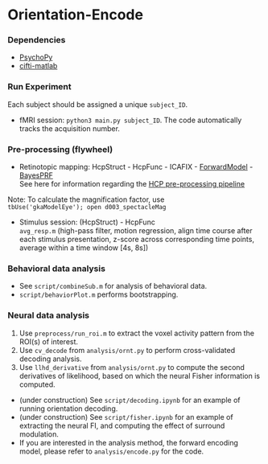 # Orientation-Encode

### Dependencies
- [PsychoPy](https://www.psychopy.org/)
- [cifti-matlab](https://github.com/Washington-University/cifti-matlab)

### Run Experiment
Each subject should be assigned a unique `subject_ID`.
- fMRI session: `python3 main.py subject_ID`.
The code automatically tracks the acquisition number.

### Pre-processing (flywheel)
- Retinotopic mapping: HcpStruct - HcpFunc - ICAFIX - [ForwardModel](https://github.com/gkaguirrelab/forwardModel) - [BayesPRF](https://elifesciences.org/articles/40224)  
See here for information regarding the [HCP pre-processing pipeline](https://github.com/Washington-University/HCPpipelines)  

Note: To calculate the magnification factor, use   
`tbUse('gkaModelEye');
open d003_spectacleMag`

- Stimulus session: (HcpStruct) - HcpFunc  
  `avg_resp.m` (high-pass filter, motion regression, align time course after each stimulus presentation, z-score across corresponding time points, average within a time window [4s, 8s]) 

### Behavioral data analysis
- See `script/combineSub.m` for analysis of behavioral data. 
- `script/behaviorPlot.m` performs bootstrapping.

### Neural data analysis 
1. Use `preprocess/run_roi.m` to extract the voxel activity pattern from the ROI(s) of interest.
2. Use `cv_decode` from `analysis/ornt.py` to perform cross-validated decoding analysis.
3. Use `llhd_derivative` from `analysis/ornt.py` to compute the second derivatives of likelihood, based on which the neural Fisher information is computed. 

- (under construction) See `script/decoding.ipynb` for an example of running orientation decoding.
- (under construction) See `script/fisher.ipynb` for an example of extracting the neural FI, and computing the effect of surround modulation.
- If you are interested in the analysis method, the forward encoding model, please refer to `analysis/encode.py` for the code.  
